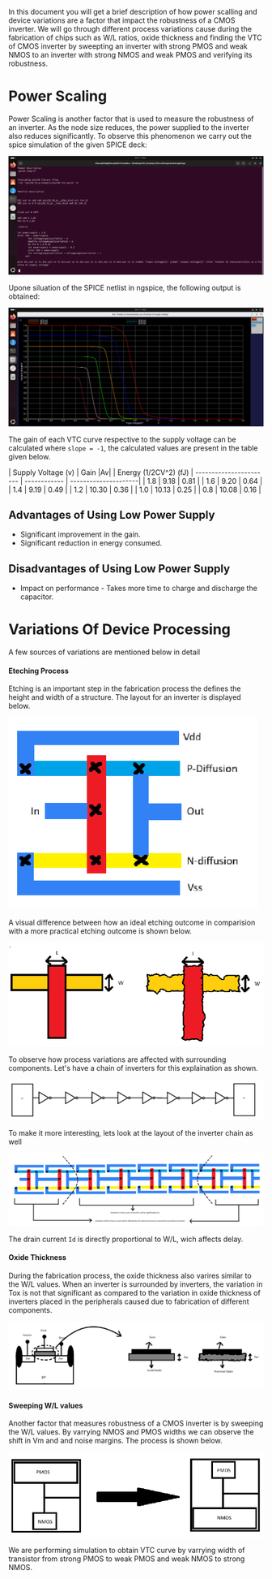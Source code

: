 In this document you will get a brief description of how power scalling and device variations are a factor that impact the robustness of a CMOS inverter. We will go through different process variations cause during the fabrication of chips such as W/L ratios, oxide thickness and finding the VTC of CMOS inverter by sweepting an inverter with strong PMOS and weak NMOS to an inverter with strong NMOS and weak PMOS and verifying its robustness.

# Power Scaling 
Power Scaling is another factor that is used to measure the robustness of an inverter. As the node size reduces, the power supplied to the inverter also reduces significantly. To observe this phenomenon we carry out the spice simulation of the given SPICE deck:

![Power Scaling Spice deck](images/power%20scalling%20netlist.png)

Upone siluation of the SPICE netlist in ngspice, the following output is obtained:

![Power Scaling O/P](images/Power%20Scaling%20op.png)

The gain of each VTC curve respective to the supply voltage can be calculated where `slope = -1`, the calculated values are present in the table given below.

| Supply Voltage (v)      | Gain |Av|    | Energy (1/2CV^2) (fJ)
| ----------------------- | ------------ | ---------------------|
| 1.8                     | 9.18         | 0.81                 |
| 1.6                     | 9.20         | 0.64                 |
| 1.4                     | 9.19         | 0.49                 | 
| 1.2                     | 10.30        | 0.36                 |
| 1.0                     | 10.13        | 0.25                 |
| 0.8                     | 10.08        | 0.16                 |

## Advantages of Using Low Power Supply
- Significant improvement in the gain. 
- Significant reduction in energy consumed.

## Disadvantages of Using Low Power Supply
- Impact on performance - Takes more time to charge and discharge the capacitor.

# Variations Of Device Processing
A few sources of variations are mentioned below in detail

#### Eteching Process
Etching is an important step in the fabrication process the defines the height and width of a structure. The layout for an inverter is displayed below.

![Inverter Layout](images/Inverter%20Layout.png)

 A visual difference between how an ideal etching outcome in comparision with a more practical etching outcome is shown below. 

![W/L variations](images/wbylvariation%20.png)

To observe how process variations are affected with surrounding components. Let's have a chain of inverters for this explaination as shown.

![Inverter chain](images/inverter%20chain%20.png)

To make it more interesting, lets look at the layout of the inverter chain as well 

![Chain Inverter Layout](images/chain%20inverter%20layout.png)

The drain current `Id` is directly proportional to W/L, wich affects delay. 

#### Oxide Thickness

During the fabrication process, the oxide thickness also varires similar to the W/L values. When an inverter is surrounded by inverters, the variation in Tox is not that significant as compared to the variation in oxide thickness of inverters placed in the peripherals caused due to fabrication of different components. 

![Tox variation](images/TOX.png)

#### Sweeping W/L values
Another factor that measures robustness of  a CMOS inverter is by sweeping the W/L values. By varrying NMOS and PMOS widths we can observe the shift in Vm and and noise margins. The process is shown below. 

![W/L sweeping](images/WbyL%20sweeping%20.png)

We are performing simulation to obtain VTC curve by varrying width of transistor from strong PMOS to weak PMOS and weak NMOS to strong NMOS. 

